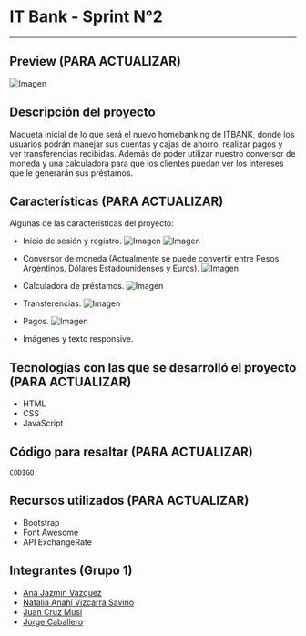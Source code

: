 # IT Bank - Sprint N°2
---

## Preview (PARA ACTUALIZAR)
   ![Imagen](./assets/images/CapturaInicio.png)

## Descripción del proyecto

Maqueta inicial de lo que será el nuevo homebanking de ITBANK, donde los usuarios podrán manejar sus cuentas y cajas de ahorro, realizar pagos y ver transferencias recibidas. Además de poder utilizar nuestro conversor de moneda y una calculadora para que los clientes puedan ver los intereses que le generarán sus préstamos.

## Características (PARA ACTUALIZAR)

Algunas de las características del proyecto:

*   Inicio de sesión y registro.
   ![Imagen](./assets/images/CapturaInicioSesion.png)
   ![Imagen](./assets/images/CapturaRegistro.png)

*   Conversor de moneda (Actualmente se puede convertir entre Pesos Argentinos, Dólares Estadounidenses y Euros).
   ![Imagen](./assets/images/CapturaConversor.png)

*   Calculadora de préstamos.
   ![Imagen](./assets/images/CapturaPrestamos.png)

*  Transferencias.
   ![Imagen](./assets/images/CapturaTransferencias.png)

*  Pagos.
   ![Imagen](./assets/images/CapturaPagos.png)

*   Imágenes y texto responsive.
 

## Tecnologías con las que se desarrolló el proyecto  (PARA ACTUALIZAR)

*  HTML
*  CSS
*  JavaScript

## Código para resaltar (PARA ACTUALIZAR)

```
CODIGO
```


## Recursos utilizados (PARA ACTUALIZAR)

* Bootstrap
* Font Awesome
* API ExchangeRate

## Integrantes (Grupo 1)

* [Ana Jazmin Vazquez](https://github.com/AJVazquez27)
* [Natalia Anahí Vizcarra Savino](https://github.com/NeitRoot)
* [Juan Cruz Musi](https://github.com/JuanMusi)
* [Jorge Caballero](https://github.com/jorgecaballer0)